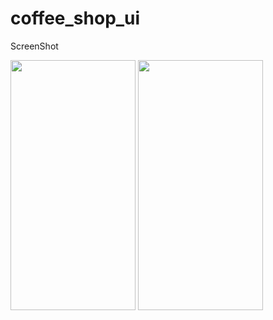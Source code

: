 # coffee_shop_ui

ScreenShot

<img src="https://github.com/Muneef-Nk/flutter_coffee_shop_ui/assets/92105703/1d7959ed-f7f7-40f3-a4af-20d9bc08cd12" width="200" height="400"/>
<img src="https://github.com/Muneef-Nk/flutter_coffee_shop_ui/assets/92105703/dfdbb375-bc80-4c2b-b5b4-225c34f32ee5" width="200" height="400"/>
